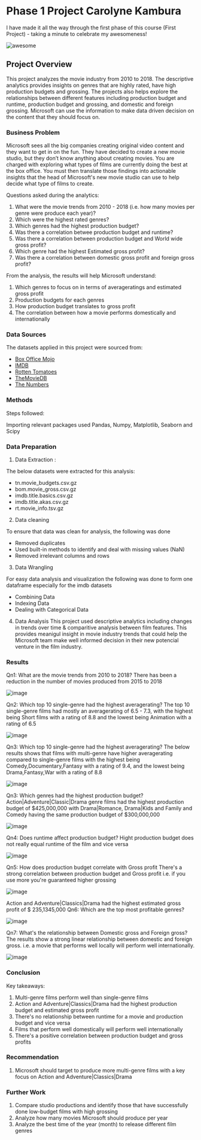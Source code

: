 # Phase 1 Project Carolyne Kambura

I have made it all the way through the first phase of this course (First Project) - taking a minute to celebrate my awesomeness!

![awesome](https://raw.githubusercontent.com/learn-co-curriculum/dsc-phase-1-project/master/awesome.gif)

## Project Overview

This project analyzes the movie industry from 2010 to 2018. The descriptive analytics provides insights on genres that are highly rated, have high production budgets and grossing. The projects also helps explore the relationships between different features including production budget and runtime, production budget and grossing, and domestic and foreign grossing. Microsoft can use the information to make data driven decision on the content that they should focus on.

### Business Problem

Microsoft sees all the big companies creating original video content and they want to get in on the fun. They have decided to create a new movie studio, but they don’t know anything about creating movies. You are charged with exploring what types of films are currently doing the best at the box office. You must then translate those findings into actionable insights that the head of Microsoft's new movie studio can use to help decide what type of films to create.

 Questions asked during the analytics:

  1. What were the movie trends from 2010 - 2018 (i.e. how many movies per genre were produce each year)?
  2. Which were the highest rated genres?
  3. Which genres had the highest production budget?
  4. Was there a correlation betwee production budget and runtime?
  5. Was there a correlation between production budget and World wide gross profit?
  6. Which genre had the highest Estimated gross profit?
  7. Was there a correlation between domestic gross profit and foreign gross profit?
 
 From the analysis, the results will help Microsoft understand:

  1. Which genres to focus on in terms of averageratings and estimated gross profit
  2. Production budgets for each genres
  3. How production budget translates to gross profit
  4. The correlation between how a movie performs domestically and internationally

### Data Sources

The datasets applied in this project were sourced from:

* [Box Office Mojo](https://www.boxofficemojo.com/)
* [IMDB](https://www.imdb.com/)
* [Rotten Tomatoes](https://www.rottentomatoes.com/)
* [TheMovieDB](https://www.themoviedb.org/)
* [The Numbers](https://www.the-numbers.com/)


### Methods
Steps followed:

Importing relevant packages used Pandas, Numpy, Matplotlib, Seaborn and Scipy

### Data Preparation
  1. Data Extraction :
  
The below datasets were extracted for this analysis:
   - tn.movie_budgets.csv.gz 
   - bom.movie_gross.csv.gz 
   - imdb.title.basics.csv.gz 
   - imdb.title.akas.csv.gz 
   - rt.movie_info.tsv.gz
   
  2. Data cleaning
  
 To ensure that data was clean for analysis, the following was done
 
  - Removed duplicates
  - Used built-in methods to identify and deal with missing values (NaN) 
  - Removed irrelevant columns and rows

 3. Data Wrangling
 
 For easy data analysis and visualization the following was done to form one dataframe especially for the imdb datasets
  - Combining Data
  - Indexing Data
  - Dealing with Categorical Data
  
  4. Data Analysis
This project used descriptive analytics including changes in trends over time & comparitive analysis between film features. This provides meanigul insight in movie industry trends that could help the Microsoft team make well informed decision in their new potencial venture in the film industry.
 
### Results

Qn1: What are the movie trends from 2010 to 2018?
There has been a reduction in the number of movies produced from 2015 to 2018

![image](https://user-images.githubusercontent.com/119498882/217743292-c47d050b-4fa9-49c8-aa6a-d90f3c01dd5f.png)

Qn2: Which top 10 single-genre had the highest averagerating?
The top 10 single-genre films had mostly an averagerating of 6.5 - 7.3, with the highest being Short films with a rating of 8.8 and the lowest being Animation with a rating of 6.5

![image](https://user-images.githubusercontent.com/119498882/217744104-e1827757-4fc3-4ade-a81e-09ec5ed5dacb.png)

Qn3: Which top 10 single-genre had the highest averagerating?
The below results shows that films with multi-genre have higher averagerating compared to single-genre films with the highest being Comedy,Documentary,Fantasy with a rating of 9.4, and the lowest being Drama,Fantasy,War with a rating of 8.8

![image](https://user-images.githubusercontent.com/119498882/217744783-e5647aaf-aebf-4651-98ab-9c5b4d3093a4.png)

Qn3: Which genres had the highest production budget?
Action|Adventure|Classic|Drama genre films had the highest production budget of $425,000,000 with Drama|Romance, Drama|Kids and Family and Comedy having the same production budget of $300,000,000

![image](https://user-images.githubusercontent.com/119498882/217745947-39766a6c-f9a6-4d1b-955b-42c11ffa2b5c.png)

Qn4: Does runtime affect production budget?
Hight production budget does not really equal runtime of the film and vice versa

![image](https://user-images.githubusercontent.com/119498882/217747351-fd351817-d402-4b01-9468-b49b84a983cf.png)

Qn5: How does production budget correlate with Gross profit
There's a strong correlation between production budget and Gross profit i.e. if you use more you're guaranteed higher grossing

![image](https://user-images.githubusercontent.com/119498882/217747688-c93409bc-b6ec-4702-ab24-ed87c069279c.png)

Action and Adventure|Classics|Drama had the highest estimated gross profit of $ 235,1345,000
Qn6: Which are the top most profitable genres?

![image](https://user-images.githubusercontent.com/119498882/217748059-7ccab7e9-97a8-45cc-ac54-45ddbc0e0983.png)

Qn7: What's the relationship between Domestic gross and Foreign gross?
The results show a strong linear relationship between domestic and foreign gross. i.e. a movie that performs well locally will perform well internationally.

![image](https://user-images.githubusercontent.com/119498882/217748678-769aaae0-fbc2-4679-8e1c-dce998afbc94.png)

### Conclusion

Key takeaways:

1. Multi-genre films perform well than single-genre films
2. Action and Adventure|Classics|Drama had the highest production budget and estimated gross profit
3. There's no relationship between runtime for a movie and production budget and vice versa
4. Films that perform well domestically will perform well internationally
5. There's a positive correlation between production budget and gross profits

### Recommendation

1. Microsoft should target to produce more multi-genre films with a key focus on Action and Adventure|Classics|Drama

### Further Work
1. Compare studio productions and identify those that have successfully done low-budget films with high grossing
2. Analyze how many movies Microsoft should produce per year
3. Analyze the best time of the year (month) to release different film genres

